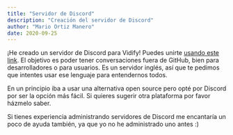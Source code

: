 ```yaml
---
title: "Servidor de Discord"
description: "Creación del servidor de Discord"
author: "Mario Ortiz Manero"
date: 2020-09-25
---
```


¡He creado un servidor de Discord para Vidify! Puedes unirte [usando este link](https://discord.gg/yfJSyPv). El objetivo es poder tener conversaciones fuera de GitHub, bien para desarrolladores o para usuarios. Es un servidor inglés, así que te pedimos que intentes usar ese lenguaje para entendernos todos.

En un principio iba a usar una alternativa open source pero opté por Discord por ser la opción más fácil. Si quieres sugerir otra plataforma por favor házmelo saber.

Si tienes experiencia administrando servidores de Discord me encantaría un poco de ayuda también, ya que yo no he administrado uno antes :)
